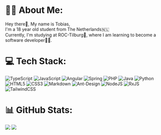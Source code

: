 # 👨‍💻 About Me:

Hey there👋, My name is Tobias,<br>I'm a 18 year old student from The Netherlands🇳🇱<br>Currently, I'm studying at ROC-Tilburg🏢, where I am learning to become a software developer👨‍💻.

# 💻 Tech Stack:

![TypeScript](https://img.shields.io/badge/typescript-%23007ACC.svg?style=flat&logo=typescript&logoColor=white) ![JavaScript](https://img.shields.io/badge/javascript-%23323330.svg?style=flat&logo=javascript&logoColor=%23F7DF1E) ![Angular](https://img.shields.io/badge/angular-%23DD0031.svg?style=flat&logo=angular&logoColor=white)  ![Spring](https://img.shields.io/badge/spring-%236DB33F.svg?style=flat&logo=spring&logoColor=white)  ![PHP](https://img.shields.io/badge/php-%23777BB4.svg?style=flat&logo=php&logoColor=white) ![Java](https://img.shields.io/badge/java-%23ED8B00.svg?style=flat&logo=java&logoColor=white) ![Python](https://img.shields.io/badge/python-3670A0?style=flat&logo=python&logoColor=ffdd54) ![HTML5](https://img.shields.io/badge/html5-%23E34F26.svg?style=flat&logo=html5&logoColor=white) ![CSS3](https://img.shields.io/badge/css3-%231572B6.svg?style=flat&logo=css3&logoColor=white) ![Markdown](https://img.shields.io/badge/markdown-%23000000.svg?style=flat&logo=markdown&logoColor=white)   ![Ant-Design](https://img.shields.io/badge/-AntDesign-%230170FE?style=flat&logo=ant-design&logoColor=white) ![NodeJS](https://img.shields.io/badge/node.js-6DA55F?style=flat&logo=node.js&logoColor=white) ![RxJS](https://img.shields.io/badge/rxjs-%23B7178C.svg?style=flat&logo=reactivex&logoColor=white) ![TailwindCSS](https://img.shields.io/badge/tailwindcss-%2338B2AC.svg?style=flat&logo=tailwind-css&logoColor=white)

# 📊 GitHub Stats:

![](https://github-readme-stats.vercel.app/api?username=Toby142&theme=dark&hide_border=true&include_all_commits=true&count_private=true) 
![](https://github-readme-stats.vercel.app/api/top-langs/?username=Toby142&theme=dark&hide_border=true&include_all_commits=true&count_private=true&layout=compact)
